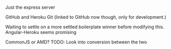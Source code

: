 Just the express server

GitHub and Heroku Git (linked to GitHub now though, only for development.)

Waiting to settle on a more settled boilerplate winner before modifying this. Angular-Heroku seems promising

CommonJS or AMD? TODO: Look into conversion between the two
